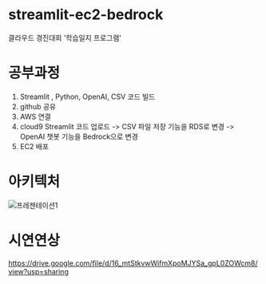 # streamlit-ec2-bedrock
클라우드 경진대회 '학습일지 프로그램' 

# 공부과정 
1. Streamlit , Python, OpenAI, CSV 코드 빌드
2. github 공유
3. AWS 연결
4. cloud9 Streamlit 코드 업로드
    -> CSV 파일 저장 기능을 RDS로 변경
    -> OpenAI 챗봇 기능을 Bedrock으로 변경
5. EC2 배포

# 아키텍처
![프레젠테이션1](https://github.com/user-attachments/assets/02426ca5-e08e-480a-be87-a6f72bed4d79)

# 시연연상
https://drive.google.com/file/d/16_mtStkvwWifmXpoMJYSa_gpL0ZOWcm8/view?usp=sharing
